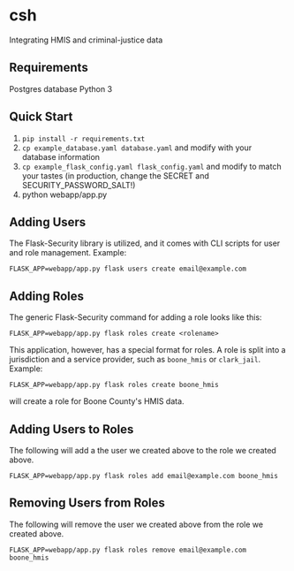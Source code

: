 # csh
Integrating HMIS and criminal-justice data

## Requirements

Postgres database
Python 3

## Quick Start

1. `pip install -r requirements.txt`
2. `cp example_database.yaml database.yaml` and modify with your database information
3. `cp example_flask_config.yaml flask_config.yaml` and modify to match your tastes (in production, change the SECRET and SECURITY_PASSWORD_SALT!)
4. python webapp/app.py

## Adding Users
The Flask-Security library is utilized, and it comes with CLI scripts for user and role management. Example:

`FLASK_APP=webapp/app.py flask users create email@example.com`

## Adding Roles
The generic Flask-Security command for adding a role looks like this:

`FLASK_APP=webapp/app.py flask roles create <rolename>`

This application, however, has a special format for roles. A role is split into a jurisdiction and a service provider, such as `boone_hmis` or `clark_jail`. Example:

`FLASK_APP=webapp/app.py flask roles create boone_hmis`

will create a role for Boone County's HMIS data.

## Adding Users to Roles

The following will add a the user we created above to the role we created above.

`FLASK_APP=webapp/app.py flask roles add email@example.com boone_hmis`

## Removing Users from Roles

The following will remove the user we created above from the role we created above.

`FLASK_APP=webapp/app.py flask roles remove email@example.com boone_hmis`
